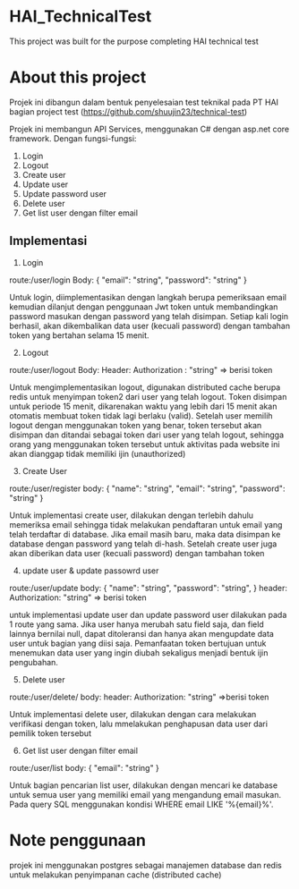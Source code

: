 # HAI_TechnicalTest
This project was built for the purpose completing HAI technical test

# About this project

Projek ini dibangun dalam bentuk penyelesaian test teknikal pada PT HAI bagian project test (https://github.com/shuujin23/technical-test)

Projek ini membangun API Services, menggunakan C# dengan asp.net core framework. Dengan fungsi-fungsi:

1. Login
2. Logout
3. Create user
4. Update user
5. Update password user
6. Delete user
7. Get list user dengan filter email


## Implementasi

1. Login

route:/user/login
Body:
{
  "email": "string",
  "password": "string"
}

Untuk login, diimplementasikan dengan langkah berupa pemeriksaan email kemudian dilanjut dengan penggunaan Jwt token untuk membandingkan password masukan dengan password yang telah disimpan.
Setiap kali login berhasil, akan dikembalikan data user (kecuali password) dengan tambahan token yang bertahan selama 15 menit.


2. Logout

route:/user/logout
Body:
Header: 
Authorization : "string"   => berisi token

Untuk mengimplementasikan logout, digunakan distributed cache berupa redis untuk menyimpan token2 dari user yang telah logout. Token disimpan untuk periode 15 menit, 
dikarenakan waktu yang lebih dari 15 menit akan otomatis membuat token tidak lagi berlaku (valid). Setelah user memilih logout dengan menggunakan token yang benar, token tersebut akan disimpan dan ditandai sebagai token dari user yang telah logout, sehingga orang yang menggunakan token tersebut untuk aktivitas pada website ini akan dianggap tidak memiliki ijin (unauthorized)

3. Create User

route:/user/register
body:
{
  "name": "string",
  "email": "string",
  "password": "string"
}

Untuk implementasi create user, dilakukan dengan terlebih dahulu memeriksa email sehingga tidak melakukan pendaftaran untuk email yang telah terdaftar di database. Jika email masih baru, maka data disimpan ke database dengan password yang telah di-hash. Setelah create user juga akan diberikan data user (kecuali password) dengan tambahan token

4. update user & update passowrd user

route:/user/update
body:
{
  "name": "string",
  "password": "string",
}
header:
Authorization: "string"   => berisi token

untuk implementasi update user dan update password user dilakukan pada 1 route yang sama. Jika user hanya merubah satu field saja, dan field lainnya bernilai null, dapat ditoleransi dan hanya akan mengupdate data user untuk bagian yang diisi saja. Pemanfaatan token bertujuan untuk menemukan data user yang ingin diubah sekaligus menjadi bentuk ijin pengubahan.


5. Delete user

route:/user/delete/
body:
header:
Authorization: "string"  =>berisi token

Untuk implementasi delete user, dilakukan dengan cara melakukan verifikasi dengan token, lalu mmelakukan penghapusan data user dari pemilik token tersebut

6. Get list user dengan filter email

route:/user/list
body:
{
  "email": "string"
}

Untuk bagian pencarian list user, dilakukan dengan mencari ke database untuk semua user yang memiliki email yang mengandung email masukan. Pada query SQL menggunakan kondisi WHERE email LIKE '%{email}%'. 




# Note penggunaan
projek ini menggunakan postgres sebagai manajemen database dan redis untuk melakukan penyimpanan cache (distributed cache)
